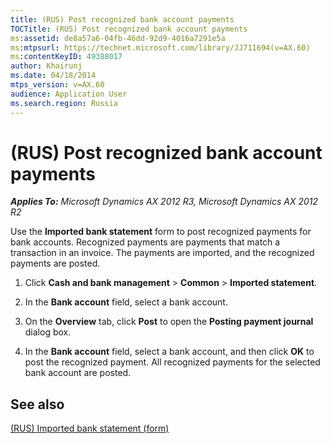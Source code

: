 ```yaml
---
title: (RUS) Post recognized bank account payments
TOCTitle: (RUS) Post recognized bank account payments
ms:assetid: de8a57a6-04fb-46dd-92d9-4016a7291e5a
ms:mtpsurl: https://technet.microsoft.com/library/JJ711694(v=AX.60)
ms:contentKeyID: 49388017
author: Khairunj
ms.date: 04/18/2014
mtps_version: v=AX.60
audience: Application User
ms.search.region: Russia
---
```


# (RUS) Post recognized bank account payments 


_**Applies To:** Microsoft Dynamics AX 2012 R3, Microsoft Dynamics AX 2012 R2_

Use the **Imported bank statement** form to post recognized payments for bank accounts. Recognized payments are payments that match a transaction in an invoice. The payments are imported, and the recognized payments are posted.

1.  Click **Cash and bank management** \> **Common** \> **Imported statement**.

2.  In the **Bank account** field, select a bank account.

3.  On the **Overview** tab, click **Post** to open the **Posting payment journal** dialog box.

4.  In the **Bank account** field, select a bank account, and then click **OK** to post the recognized payment. All recognized payments for the selected bank account are posted.

## See also

[(RUS) Imported bank statement (form)](https://technet.microsoft.com/library/jj733281\(v=ax.60\))

  


